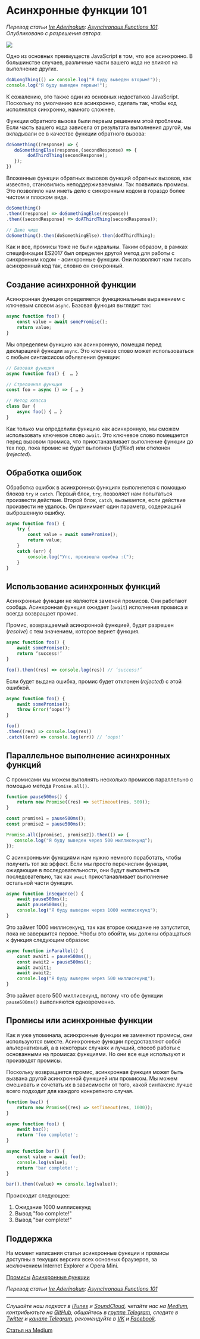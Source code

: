 # Асинхронные функции 101

*Перевод статьи [Ire Aderinokun](https://ireaderinokun.com): [Asynchronous Functions 101](https://bitsofco.de/asynchronous-functions-101/). Опубликовано с разрешения автора.*

![](octopus.jpg)

Одно из основных преимуществ JavaScript в том, что все асинхронно. В большинстве случаев, различные части вашего кода не влияют на выполнение других.

```js
doALongThing(() => console.log("Я буду выведен вторым!"));
console.log("Я буду выведен первым!");
```

К сожалению, это также один из основных недостатков JavaScript. Поскольку по умолчанию все асинхронно, сделать так, чтобы код исполнялся синхронно, намного сложнее.

Функции обратного вызова были первым решением этой проблемы. Если часть вашего кода зависела от результата выполнения другой, мы вкладывали ее в качестве функции обратного вызова:

```js
doSomething((response) => {
   doSomethingElse(response,(secondResponse) => {
        doAThirdThing(secondResponse);
   });
})
```

Вложенные функции обратных вызовов функций обратных вызовов, как известно, становились неподдерживаемыми. Так появились промисы. Это позволило нам иметь дело с синхронным кодом в гораздо более чистом и плоском виде.

```js
doSomething()
.then((response) => doSomethingElse(response))
.then((secondResponse) => doAThirdThing(secondResponse));

// Даже чище
doSomething().then(doSomethingElse).then(doAThirdThing);
```

Как и все, промисы тоже не были идеальны. Таким образом, в рамках спецификации ES2017 был определен другой метод для работы с синхронным кодом - асинхронные функции. Они позволяют нам писать асинхронный код так, словно он синхронный.

## Создание асинхронной функции
Асинхронная функция определяется функциональным выражением c ключевым словом `async`. Базовая функция выглядит так:

```js
async function foo() {
    const value = await somePromise();
    return value;
}
```

Мы определяем функцию как асинхронную, помещая перед декларацией функции `async`. Это ключевое слово может использоваться с любым синтаксисом объявления функции:

```js
// Базовая функция
async function foo() {  … }

// Стрелочная функция
const foo = async () => { … }

// Метод класса
class Bar {
    async foo() { … }
}
```

Как только мы определили функцию как асинхронную, мы сможем использовать ключевое слово `await`. Это ключевое слово помещается перед вызовом промиса, что приостанавливает выполнение функции до тех пор, пока промис не будет выполнен (*fulfilled*) или отклонен (*rejected*).

## Обработка ошибок
Обработка ошибок в асинхронных функциях выполняется с помощью блоков `try` и `catch`. Первый блок, `try`, позволяет нам попытаться произвести действие. Второй блок, `catch`, вызывается, если действие произвести не удалось. Он принимает один параметр, содержащий выброшенную ошибку.

```js
async function foo() {
    try {
        const value = await somePromise();
        return value;
    }
    catch (err) {
        console.log("Упс, произошла ошибка :(");
    }
}
```

## Использование асинхронных функций
Асинхронные функции не являются заменой промисов. Они работают сообща. Асинхронная функция ожидает (`await`) исполнения промиса и всегда возвращает промис.

Промис, возвращаемый асинхронной функцией, будет разрешен (*resolve*) с тем значением, которое вернет функция.

```js
async function foo() {
    await somePromise();
    return ‘success!’
}

foo().then((res) => console.log(res)) // ‘success!’
```

Если будет выдана ошибка, промис будет отклонен (*rejected*) с этой ошибкой.

```js
async function foo() {
    await somePromise();
    throw Error(‘oops!’)
}

foo()
.then((res) => console.log(res))
.catch((err) => console.log(err)) // ‘oops!’
```

## Параллельное выполнение асинхронных функций
С промисами мы можем выполнять несколько промисов параллельно с помощью метода `Promise.all()`.

```js
function pause500ms() {
    return new Promise((res) => setTimeout(res, 500));
}

const promise1 = pause500ms();
const promise2 = pause500ms();

Promise.all([promise1, promise2]).then(() => {
   console.log("Я буду выведен через 500 миллисекунд");
});
```

С асинхронными функциями нам нужно немного поработать, чтобы получить тот же эффект. Если мы просто перечислим функции, ожидающие в последовательности, они будут выполняться последовательно, так как `await` приостанавливает выполнение остальной части функции.

```js
async function inSequence() {
    await pause500ms();
    await pause500ms();
    console.log("Я буду выведен через 1000 миллисекунд");
}
```

Это займет 1000 миллисекунд, так как второе ожидание не запустится, пока не завершится первое. Чтобы это обойти, мы должны обращаться к функция следующим образом:

```js
async function inParallel() {
    const await1 = pause500ms();
    const await2 = pause500ms();
    await await1;
    await await2;
    console.log("Я буду выведен через 500 миллисекунд");
}
```

Это займет всего 500 миллисекунд, потому что обе функции `pause500ms()` выполняются одновременно.

## Промисы или асинхронные функции
Как я уже упоминала, асинхронные функции не заменяют промисы, они используются вместе. Асинхронные функции предоставляют собой альтернативный, а в некоторых случаях и лучший, способ работы с основанными на промисах функциями. Но они все еще используют и производят промисы.

Поскольку возвращается промис, асинхронная функция может быть вызвана другой асинхронной функцией или промисом. Мы можем смешивать и сочетать их в зависимости от того, какой синтаксис лучше всего подходит для каждого конкретного случая.

``` js
function baz() {
    return new Promise((res) => setTimeout(res, 1000));
}

async function foo() {
    await baz();
    return 'foo complete!';
}

async function bar() {
    const value = await foo();
    console.log(value);
    return 'bar complete!';
}

bar().then((value) => console.log(value));
```

Происходит следующее:
1. Ожидание 1000 миллисекунд
2. Вывод "foo complete!"
3. Вывод "bar complete!"

## Поддержка
На момент написания статьи асинхронные функции и промисы доступны в текущих версиях всех основных браузеров, за исключением Internet Explorer и Opera Mini.

[Промисы](http://caniuse.com/#feat=promises)
[Асинхронные функции](http://caniuse.com/#feat=async-functions)

*Перевод статьи [Ire Aderinokun](https://ireaderinokun.com): [Asynchronous Functions 101](https://bitsofco.de/asynchronous-functions-101/)*

- - - -

*Слушайте наш подкаст в [iTunes](https://itunes.apple.com/ru/podcast/девшахта/id1226773343) и [SoundCloud](https://soundcloud.com/devschacht), читайте нас на [Medium](https://medium.com/devschacht), контрибьютьте на [GitHub](https://github.com/devSchacht), общайтесь в [группе Telegram](https://t.me/devSchacht), следите в [Twitter](https://twitter.com/DevSchacht) и [канале Telegram](https://t.me/devSchachtChannel), рекомендуйте в [VK](https://vk.com/devschacht) и [Facebook](https://www.facebook.com/devSchacht).*

[Статья на Medium](https://medium.com/devschacht/ire-aderinokun-asynchronous-functions-101-7bc145afe930)